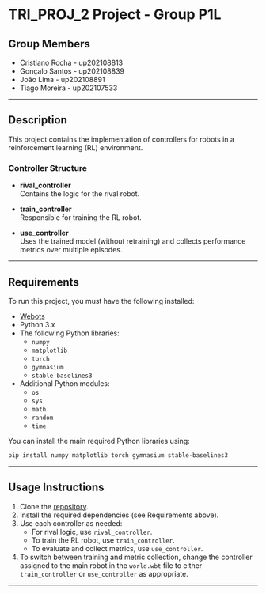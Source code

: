 # TRI_PROJ_2 Project - Group P1L

## Group Members

- Cristiano Rocha - up202108813
- Gonçalo Santos - up202108839
- João Lima - up202108891
- Tiago Moreira - up202107533

---

## Description

This project contains the implementation of controllers for robots in a reinforcement learning (RL) environment.

### Controller Structure

- **rival_controller**  
   Contains the logic for the rival robot.

- **train_controller**  
   Responsible for training the RL robot.

- **use_controller**  
   Uses the trained model (without retraining) and collects performance metrics over multiple episodes.

---

## Requirements

To run this project, you must have the following installed:

- [Webots](https://cyberbotics.com/)
- Python 3.x
- The following Python libraries:
  - `numpy`
  - `matplotlib`
  - `torch`
  - `gymnasium`
  - `stable-baselines3`
- Additional Python modules:
  - `os`
  - `sys`
  - `math`
  - `random`
  - `time`

You can install the main required Python libraries using:

```bash
pip install numpy matplotlib torch gymnasium stable-baselines3
```

---

## Usage Instructions

1. Clone the [repository](https://github.com/Cristy17001/TRI_PROJ_2.git).
2. Install the required dependencies (see Requirements above).
3. Use each controller as needed:
   - For rival logic, use `rival_controller`.
   - To train the RL robot, use `train_controller`.
   - To evaluate and collect metrics, use `use_controller`.
4. To switch between training and metric collection, change the controller assigned to the main robot in the `world.wbt` file to either `train_controller` or `use_controller` as appropriate.

---
